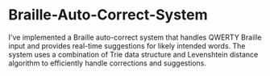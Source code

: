# Braille-Auto-Correct-System
I've implemented a Braille auto-correct system that handles QWERTY Braille input and provides real-time suggestions for likely intended words. The system uses a combination of Trie data structure and Levenshtein distance algorithm to efficiently handle corrections and suggestions.
